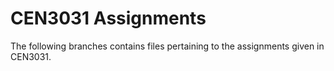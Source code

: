 # CEN3031 Assignments
The following branches contains files pertaining to the assignments given in CEN3031.
